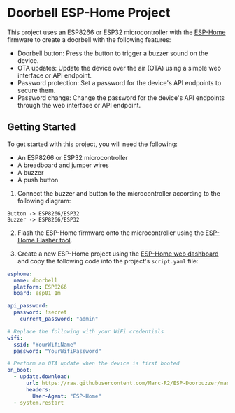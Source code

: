 # Doorbell ESP-Home Project

This project uses an ESP8266 or ESP32 microcontroller with the [ESP-Home](https://esphome.io/) firmware to create a doorbell with the following features:

- Doorbell button: Press the button to trigger a buzzer sound on the device.
- OTA updates: Update the device over the air (OTA) using a simple web interface or API endpoint.
- Password protection: Set a password for the device's API endpoints to secure them.
- Password change: Change the password for the device's API endpoints through the web interface or API endpoint.

## Getting Started

To get started with this project, you will need the following:

- An ESP8266 or ESP32 microcontroller
- A breadboard and jumper wires
- A buzzer
- A push button

1. Connect the buzzer and button to the microcontroller according to the following diagram:

```
Button -> ESP8266/ESP32
Buzzer -> ESP8266/ESP32
```


2. Flash the ESP-Home firmware onto the microcontroller using the [ESP-Home Flasher tool](https://esphome.io/guides/flashing.html).

3. Create a new ESP-Home project using the [ESP-Home web dashboard](https://esphome.io/guides/getting_started_dashboard.html) and copy the following code into the project's `script.yaml` file:

```yaml
esphome:
  name: doorbell
  platform: ESP8266
  board: esp01_1m

api_password:
  password: !secret
    current_password: "admin"

# Replace the following with your WiFi credentials
wifi:
  ssid: "YourWifiName"
  password: "YourWifiPassword"

# Perform an OTA update when the device is first booted
on_boot:
  - update.download:
      url: https://raw.githubusercontent.com/Marc-R2/ESP-Doorbuzzer/master/script.yaml
      headers:
        User-Agent: "ESP-Home"
  - system.restart
```

